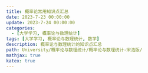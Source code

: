 ```yaml
---
title: 概率论常用知识点汇总
date: 2023-7-23 00:00:00
update: 2023-7-24 00:00:00
categories:
  - [大学学习, 概率论与数理统计]
tags: [大学学习, 概率论与数理统计, 数学]
description: 概率论与数理统计的知识点汇总
path: University/概率论与数理统计/概率论与数理统计-宋浩版/
mathjax: true
katex: true
---
```

